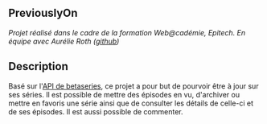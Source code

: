 ## PreviouslyOn

_Projet réalisé dans le cadre de la formation Web@cadémie, Epitech. En équipe avec Aurélie Roth ([github](https://github.com/Aurelouu))_

## Description

Basé sur l'[API de betaseries](http://www.betaseries.com/api/docs), ce projet a pour but de pourvoir être à jour sur ses séries. Il est possible de mettre des épisodes en vu, d'archiver ou mettre en favoris une série ainsi que de consulter les détails de celle-ci et de ses épisodes. Il est aussi possible de commenter.
